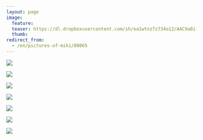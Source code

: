 ```yaml
---
layout: page
image:
  feature:
  teaser: https://dl.dropboxusercontent.com/sh/ea1wtnz7z734o12/AAC9a8i-MfnhbJqn4b2wJKD0a/mikin-kuvat/3/DS30773-245px.jpg
  thumb:
redirect_from:
  - /en/pictures-of-miki/00065
---
```


[![](https://dl.dropboxusercontent.com/sh/ea1wtnz7z734o12/AABcmnGJDVp-cjF7-JWOYx7Za/mikin-kuvat/3/DS30763-800px.jpg)](https://dl.dropboxusercontent.com/sh/ea1wtnz7z734o12/AACEFzU_g7K2r4TRXMuecxd7a/mikin-kuvat/3/DS30763.jpg)

[![](https://dl.dropboxusercontent.com/sh/ea1wtnz7z734o12/AABCa0Wv4qypD99A-4xD3JNJa/mikin-kuvat/3/DS30761-800px.jpg)](https://dl.dropboxusercontent.com/sh/ea1wtnz7z734o12/AADBqyN6Mnr3EE5es9xn5qOOa/mikin-kuvat/3/DS30761.jpg)

[![](https://dl.dropboxusercontent.com/sh/ea1wtnz7z734o12/AAA9HOwfMmcf8v7txx46Da6qa/mikin-kuvat/3/DS30767-800px.jpg)](https://dl.dropboxusercontent.com/sh/ea1wtnz7z734o12/AAAf6YLuZKOPdfTTCxV1wrhya/mikin-kuvat/3/DS30767.jpg)

[![](https://dl.dropboxusercontent.com/sh/ea1wtnz7z734o12/AABACuwt6hMawmCr-42V4qXLa/mikin-kuvat/3/DS30772-800px.jpg)](https://dl.dropboxusercontent.com/sh/ea1wtnz7z734o12/AADtlC-CZObI81Bhput-q2oPa/mikin-kuvat/3/DS30772.jpg)

[![](https://dl.dropboxusercontent.com/sh/ea1wtnz7z734o12/AABaetFnbH-byyt5udAsgFYNa/mikin-kuvat/3/DS30773-800px.jpg)](https://dl.dropboxusercontent.com/sh/ea1wtnz7z734o12/AADaCsClYMIrBHidcKvaBTPJa/mikin-kuvat/3/DS30773.jpg)

[![](https://dl.dropboxusercontent.com/sh/ea1wtnz7z734o12/AAB7rca65ATzYcbnzZiyUfoha/mikin-kuvat/3/DS30775-800px.jpg)](https://dl.dropboxusercontent.com/sh/ea1wtnz7z734o12/AABQeid5-nmIDNYo4L3KvzfMa/mikin-kuvat/3/DS30775.jpg)

[![](https://dl.dropboxusercontent.com/sh/ea1wtnz7z734o12/AABPyCU8VxgGfriRhY8jhELqa/mikin-kuvat/3/DS30776-800px.jpg)](https://dl.dropboxusercontent.com/sh/ea1wtnz7z734o12/AAB3VIeNw9fJvhcmCvXwNK4va/mikin-kuvat/3/DS30776.jpg)
